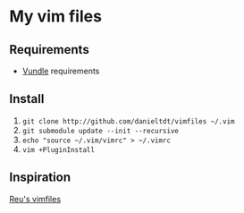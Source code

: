 # My vim files

## Requirements

* [Vundle](https://github.com/gmarik/Vundle.vim) requirements

## Install

1. `git clone http://github.com/danieltdt/vimfiles ~/.vim`
2. `git submodule update --init --recursive`
3. `echo "source ~/.vim/vimrc" > ~/.vimrc`
4. `vim +PluginInstall`

## Inspiration

[Reu's vimfiles](https://github.com/reu/vimfiles)
